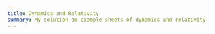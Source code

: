 ```yaml
---
title: Dynamics and Relativity
summary: My solution on example sheets of dynamics and relativity.
---
```

